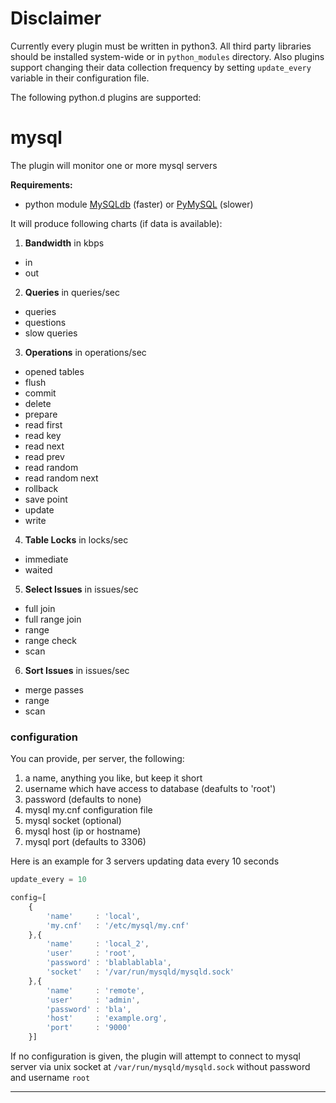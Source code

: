 # Disclaimer

Currently every plugin must be written in python3.
All third party libraries should be installed system-wide or in `python_modules` directory.
Also plugins support changing their data collection frequency by setting `update_every` variable in their configuration file.


The following python.d plugins are supported:

# mysql

The plugin will monitor one or more mysql servers

**Requirements:**
 * python module [MySQLdb](https://github.com/PyMySQL/mysqlclient-python) (faster) or [PyMySQL](https://github.com/PyMySQL/PyMySQL) (slower)

It will produce following charts (if data is available):

1. **Bandwidth** in kbps
 * in
 * out

2. **Queries** in queries/sec
 * queries
 * questions
 * slow queries

3. **Operations** in operations/sec
 * opened tables
 * flush
 * commit
 * delete
 * prepare
 * read first
 * read key
 * read next
 * read prev
 * read random
 * read random next
 * rollback
 * save point
 * update
 * write

4. **Table Locks** in locks/sec
 * immediate
 * waited

5. **Select Issues** in issues/sec
 * full join
 * full range join
 * range
 * range check
 * scan

6. **Sort Issues** in issues/sec
 * merge passes
 * range
 * scan

### configuration

You can provide, per server, the following:

1. a name, anything you like, but keep it short
2. username which have access to database (deafults to 'root')
3. password (defaults to none)
4. mysql my.cnf configuration file
5. mysql socket (optional)
6. mysql host (ip or hostname)
7. mysql port (defaults to 3306)

Here is an example for 3 servers updating data every 10 seconds

```js
update_every = 10

config=[
    {
        'name'     : 'local',
        'my.cnf'   : '/etc/mysql/my.cnf'
    },{
    	'name'     : 'local_2',
        'user'     : 'root',
        'password' : 'blablablabla',
        'socket'   : '/var/run/mysqld/mysqld.sock'
    },{
        'name'     : 'remote',
        'user'     : 'admin',
        'password' : 'bla',
        'host'     : 'example.org',
        'port'     : '9000'
    }]
```

If no configuration is given, the plugin will attempt to connect to mysql server via unix socket at `/var/run/mysqld/mysqld.sock` without password and username `root`

---


